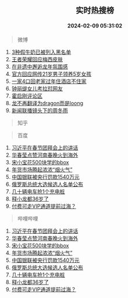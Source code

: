 <div align="center"><h2>实时热搜榜</h2><h4>2024-02-09 05:31:02</h4></div>

> 微博  

1. [3种假牛奶已被列入黑名单](https://s.weibo.com/weibo?q=%233%E7%A7%8D%E5%81%87%E7%89%9B%E5%A5%B6%E5%B7%B2%E8%A2%AB%E5%88%97%E5%85%A5%E9%BB%91%E5%90%8D%E5%8D%95%23&t=31&band_rank=1&Refer=top)<br />
2. [王者荣耀回应梅西皮肤](https://s.weibo.com/weibo?q=%23%E7%8E%8B%E8%80%85%E8%8D%A3%E8%80%80%E5%9B%9E%E5%BA%94%E6%A2%85%E8%A5%BF%E7%9A%AE%E8%82%A4%23&t=31&band_rank=2&Refer=top)<br />
3. [在非遗中邂逅龙年氛围感](https://s.weibo.com/weibo?q=%23%E5%9C%A8%E9%9D%9E%E9%81%97%E4%B8%AD%E9%82%82%E9%80%85%E9%BE%99%E5%B9%B4%E6%B0%9B%E5%9B%B4%E6%84%9F%23&t=31&band_rank=3&Refer=top)<br />
4. [官方回应网传21岁男子领养5岁女孩](https://s.weibo.com/weibo?q=%23%E5%AE%98%E6%96%B9%E5%9B%9E%E5%BA%94%E7%BD%91%E4%BC%A021%E5%B2%81%E7%94%B7%E5%AD%90%E9%A2%86%E5%85%BB5%E5%B2%81%E5%A5%B3%E5%AD%A9%23&t=31&band_rank=4&Refer=top)<br />
5. [一家4口回老家过年住酒店不住家](https://s.weibo.com/weibo?q=%23%E4%B8%80%E5%AE%B64%E5%8F%A3%E5%9B%9E%E8%80%81%E5%AE%B6%E8%BF%87%E5%B9%B4%E4%BD%8F%E9%85%92%E5%BA%97%E4%B8%8D%E4%BD%8F%E5%AE%B6%23&t=31&band_rank=5&Refer=top)<br />
6. [钟丽缇女儿考拉怼网友](https://s.weibo.com/weibo?q=%23%E9%92%9F%E4%B8%BD%E7%BC%87%E5%A5%B3%E5%84%BF%E8%80%83%E6%8B%89%E6%80%BC%E7%BD%91%E5%8F%8B%23&t=31&band_rank=6&Refer=top)<br />
7. [霍启刚评论区](https://s.weibo.com/weibo?q=%E9%9C%8D%E5%90%AF%E5%88%9A%E8%AF%84%E8%AE%BA%E5%8C%BA&t=31&band_rank=7&Refer=top)<br />
8. [龙不再翻译为dragon而是loong](https://s.weibo.com/weibo?q=%23%E9%BE%99%E4%B8%8D%E5%86%8D%E7%BF%BB%E8%AF%91%E4%B8%BAdragon%E8%80%8C%E6%98%AFloong%23&t=31&band_rank=8&Refer=top)<br />
9. [新闻联播镜头下的周冬雨](https://s.weibo.com/weibo?q=%23%E6%96%B0%E9%97%BB%E8%81%94%E6%92%AD%E9%95%9C%E5%A4%B4%E4%B8%8B%E7%9A%84%E5%91%A8%E5%86%AC%E9%9B%A8%23&t=31&band_rank=9&Refer=top)<br />

> 知乎  


> 百度  

1. [习近平在春节团拜会上的讲话](https://www.baidu.com/s?wd=%E4%B9%A0%E8%BF%91%E5%B9%B3%E5%9C%A8%E6%98%A5%E8%8A%82%E5%9B%A2%E6%8B%9C%E4%BC%9A%E4%B8%8A%E7%9A%84%E8%AE%B2%E8%AF%9D&sa=fyb_news&rsv_dl=fyb_news)<br />
2. [华春莹点赞河南春晚火到海外](https://www.baidu.com/s?wd=%E5%8D%8E%E6%98%A5%E8%8E%B9%E7%82%B9%E8%B5%9E%E6%B2%B3%E5%8D%97%E6%98%A5%E6%99%9A%E7%81%AB%E5%88%B0%E6%B5%B7%E5%A4%96&sa=fyb_news&rsv_dl=fyb_news)<br />
3. [宋小宝花500块学的bbox](https://www.baidu.com/s?wd=%E5%AE%8B%E5%B0%8F%E5%AE%9D%E8%8A%B1500%E5%9D%97%E5%AD%A6%E7%9A%84bbox&sa=fyb_news&rsv_dl=fyb_news)<br />
4. [年货市场腾起浓浓“烟火气”](https://www.baidu.com/s?wd=%E5%B9%B4%E8%B4%A7%E5%B8%82%E5%9C%BA%E8%85%BE%E8%B5%B7%E6%B5%93%E6%B5%93%E2%80%9C%E7%83%9F%E7%81%AB%E6%B0%94%E2%80%9D&sa=fyb_news&rsv_dl=fyb_news)<br />
5. [中国银联被央行罚款1540万元](https://www.baidu.com/s?wd=%E4%B8%AD%E5%9B%BD%E9%93%B6%E8%81%94%E8%A2%AB%E5%A4%AE%E8%A1%8C%E7%BD%9A%E6%AC%BE1540%E4%B8%87%E5%85%83&sa=fyb_news&rsv_dl=fyb_news)<br />
6. [俄罗斯总统大选候选人名单公布](https://www.baidu.com/s?wd=%E4%BF%84%E7%BD%97%E6%96%AF%E6%80%BB%E7%BB%9F%E5%A4%A7%E9%80%89%E5%80%99%E9%80%89%E4%BA%BA%E5%90%8D%E5%8D%95%E5%85%AC%E5%B8%83&sa=fyb_news&rsv_dl=fyb_news)<br />
7. [几十辆电车抢1个充电桩](https://www.baidu.com/s?wd=%E5%87%A0%E5%8D%81%E8%BE%86%E7%94%B5%E8%BD%A6%E6%8A%A21%E4%B8%AA%E5%85%85%E7%94%B5%E6%A1%A9&sa=fyb_news&rsv_dl=fyb_news)<br />
8. [释小龙都36岁了](https://www.baidu.com/s?wd=%E9%87%8A%E5%B0%8F%E9%BE%99%E9%83%BD36%E5%B2%81%E4%BA%86&sa=fyb_news&rsv_dl=fyb_news)<br />
9. [付费可走VIP通道提前过海？](https://www.baidu.com/s?wd=%E4%BB%98%E8%B4%B9%E5%8F%AF%E8%B5%B0VIP%E9%80%9A%E9%81%93%E6%8F%90%E5%89%8D%E8%BF%87%E6%B5%B7%EF%BC%9F&sa=fyb_news&rsv_dl=fyb_news)<br />

> 哔哩哔哩  

1. [习近平在春节团拜会上的讲话](https://www.baidu.com/s?wd=%E4%B9%A0%E8%BF%91%E5%B9%B3%E5%9C%A8%E6%98%A5%E8%8A%82%E5%9B%A2%E6%8B%9C%E4%BC%9A%E4%B8%8A%E7%9A%84%E8%AE%B2%E8%AF%9D&sa=fyb_news&rsv_dl=fyb_news)<br />
2. [华春莹点赞河南春晚火到海外](https://www.baidu.com/s?wd=%E5%8D%8E%E6%98%A5%E8%8E%B9%E7%82%B9%E8%B5%9E%E6%B2%B3%E5%8D%97%E6%98%A5%E6%99%9A%E7%81%AB%E5%88%B0%E6%B5%B7%E5%A4%96&sa=fyb_news&rsv_dl=fyb_news)<br />
3. [宋小宝花500块学的bbox](https://www.baidu.com/s?wd=%E5%AE%8B%E5%B0%8F%E5%AE%9D%E8%8A%B1500%E5%9D%97%E5%AD%A6%E7%9A%84bbox&sa=fyb_news&rsv_dl=fyb_news)<br />
4. [年货市场腾起浓浓“烟火气”](https://www.baidu.com/s?wd=%E5%B9%B4%E8%B4%A7%E5%B8%82%E5%9C%BA%E8%85%BE%E8%B5%B7%E6%B5%93%E6%B5%93%E2%80%9C%E7%83%9F%E7%81%AB%E6%B0%94%E2%80%9D&sa=fyb_news&rsv_dl=fyb_news)<br />
5. [中国银联被央行罚款1540万元](https://www.baidu.com/s?wd=%E4%B8%AD%E5%9B%BD%E9%93%B6%E8%81%94%E8%A2%AB%E5%A4%AE%E8%A1%8C%E7%BD%9A%E6%AC%BE1540%E4%B8%87%E5%85%83&sa=fyb_news&rsv_dl=fyb_news)<br />
6. [俄罗斯总统大选候选人名单公布](https://www.baidu.com/s?wd=%E4%BF%84%E7%BD%97%E6%96%AF%E6%80%BB%E7%BB%9F%E5%A4%A7%E9%80%89%E5%80%99%E9%80%89%E4%BA%BA%E5%90%8D%E5%8D%95%E5%85%AC%E5%B8%83&sa=fyb_news&rsv_dl=fyb_news)<br />
7. [几十辆电车抢1个充电桩](https://www.baidu.com/s?wd=%E5%87%A0%E5%8D%81%E8%BE%86%E7%94%B5%E8%BD%A6%E6%8A%A21%E4%B8%AA%E5%85%85%E7%94%B5%E6%A1%A9&sa=fyb_news&rsv_dl=fyb_news)<br />
8. [释小龙都36岁了](https://www.baidu.com/s?wd=%E9%87%8A%E5%B0%8F%E9%BE%99%E9%83%BD36%E5%B2%81%E4%BA%86&sa=fyb_news&rsv_dl=fyb_news)<br />
9. [付费可走VIP通道提前过海？](https://www.baidu.com/s?wd=%E4%BB%98%E8%B4%B9%E5%8F%AF%E8%B5%B0VIP%E9%80%9A%E9%81%93%E6%8F%90%E5%89%8D%E8%BF%87%E6%B5%B7%EF%BC%9F&sa=fyb_news&rsv_dl=fyb_news)<br />
